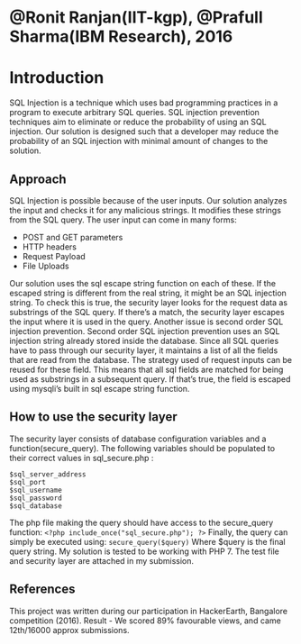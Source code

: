 
# @Ronit Ranjan(IIT-kgp), @Prafull Sharma(IBM Research), 2016
# Introduction
SQL Injection is a technique which uses bad programming practices in a program to
execute arbitrary SQL queries. SQL injection prevention techniques aim to eliminate or reduce
the probability of using an SQL injection. Our solution is designed such that a developer may
reduce the probability of an SQL injection with minimal amount of changes to the solution.

## Approach
SQL Injection is possible because of the user inputs. Our solution analyzes the input
and checks it for any malicious strings. It modifies these strings from the SQL query.
The user input can come in many forms:
* POST and GET parameters
* HTTP headers
* Request Payload
* File Uploads

Our solution uses the sql escape string function on each of these. If the escaped string is
different from the real string, it might be an SQL injection string. To check this is true, the
security layer looks for the request data as substrings of the SQL query. If there’s a match, the
security layer escapes the input where it is used in the query.
Another issue is second order SQL injection prevention. Second order SQL injection
prevention uses an SQL injection string already stored inside the database. Since all SQL
queries have to pass through our security layer, it maintains a list of all the fields that are read
from the database. The strategy used of request inputs can be reused for these field. This
means that all sql fields are matched for being used as substrings in a subsequent query. If
that’s true, the field is escaped using mysqli’s built in sql escape string function.

## How to use the security layer
The security layer consists of database configuration variables and a
function(secure_query). The following variables should be populated to their correct values in
sql_secure.php :
```
$sql_server_address
$sql_port
$sql_username
$sql_password
$sql_database
```

The php file making the query should have access to the secure_query function:
`<?php include_once("sql_secure.php"); ?>`
Finally, the query can simply be executed using:
`secure_query($query)`
Where $query is the final query string.
My solution is tested to be working with PHP 7. The test file and security layer are attached in
my submission.

## References
This project was written during our participation in HackerEarth, Bangalore competition (2016).
Result - We scored 89% favourable views, and came 12th/16000 approx submissions.


